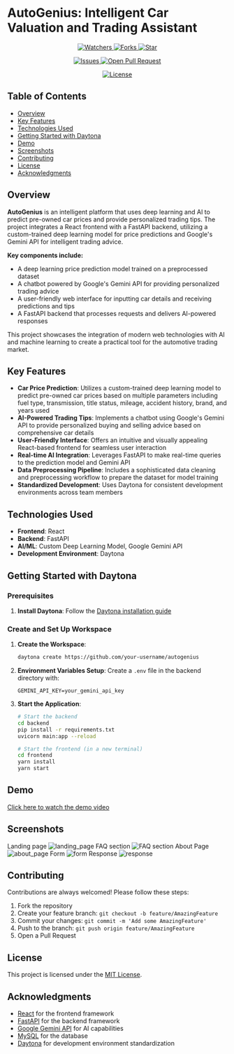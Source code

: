# AutoGenius: Intelligent Car Valuation and Trading Assistant

<p align="center">
  <a href="https://github.com/rajesh-adk-137/autogenius" target="blank">
    <img src="https://img.shields.io/github/watchers/rajesh-adk-137/autogenius?style=for-the-badge&logo=appveyor" alt="Watchers"/>
  </a>
  <a href="https://github.com/rajesh-adk-137/autogenius/fork" target="blank">
    <img src="https://img.shields.io/github/forks/rajesh-adk-137/autogenius?style=for-the-badge&logo=appveyor" alt="Forks"/>
  </a>
  <a href="https://github.com/rajesh-adk-137/autogenius/stargazers" target="blank">
    <img src="https://img.shields.io/github/stars/rajesh-adk-137/autogenius?style=for-the-badge&logo=appveyor" alt="Star"/>
  </a>
</p>
<p align="center">
  <a href="https://github.com/rajesh-adk-137/autogenius/issues" target="blank">
    <img src="https://img.shields.io/github/issues/rajesh-adk-137/autogenius?style=for-the-badge&logo=appveyor" alt="Issues"/>
  </a>
  <a href="https://github.com/rajesh-adk-137/autogenius/pulls" target="blank">
    <img src="https://img.shields.io/github/issues-pr/rajesh-adk-137/autogenius?style=for-the-badge&logo=appveyor" alt="Open Pull Request"/>
  </a>
</p>
<p align="center">
  <a href="https://github.com/rajesh-adk-137/autogenius/blob/master/LICENSE" target="blank">
    <img src="https://img.shields.io/github/license/rajesh-adk-137/autogenius?style=for-the-badge&logo=appveyor" alt="License" />
  </a>
</p>

## Table of Contents

- [Overview](#overview)
- [Key Features](#key-features)
- [Technologies Used](#technologies-used)
- [Getting Started with Daytona](#getting-started-with-daytona)
- [Demo](#demo)
- [Screenshots](#screenshots)
- [Contributing](#contributing)
- [License](#license)
- [Acknowledgments](#acknowledgments)

## Overview

**AutoGenius** is an intelligent platform that uses deep learning and AI to predict pre-owned car prices and provide personalized trading tips. The project integrates a React frontend with a FastAPI backend, utilizing a custom-trained deep learning model for price predictions and Google's Gemini API for intelligent trading advice.

**Key components include:**
- A deep learning price prediction model trained on a preprocessed dataset
- A chatbot powered by Google's Gemini API for providing personalized trading advice
- A user-friendly web interface for inputting car details and receiving predictions and tips
- A FastAPI backend that processes requests and delivers AI-powered responses

This project showcases the integration of modern web technologies with AI and machine learning to create a practical tool for the automotive trading market.

## Key Features

- **Car Price Prediction**: Utilizes a custom-trained deep learning model to predict pre-owned car prices based on multiple parameters including fuel type, transmission, title status, mileage, accident history, brand, and years used
- **AI-Powered Trading Tips**: Implements a chatbot using Google's Gemini API to provide personalized buying and selling advice based on comprehensive car details
- **User-Friendly Interface**: Offers an intuitive and visually appealing React-based frontend for seamless user interaction
- **Real-time AI Integration**: Leverages FastAPI to make real-time queries to the prediction model and Gemini API
- **Data Preprocessing Pipeline**: Includes a sophisticated data cleaning and preprocessing workflow to prepare the dataset for model training
- **Standardized Development**: Uses Daytona for consistent development environments across team members

## Technologies Used

- **Frontend**: React
- **Backend**: FastAPI
- **AI/ML**: Custom Deep Learning Model, Google Gemini API
- **Development Environment**: Daytona

## Getting Started with Daytona

### Prerequisites

1. **Install Daytona**: Follow the [Daytona installation guide](https://www.daytona.io/docs/installation/installation/)

### Create and Set Up Workspace

1. **Create the Workspace**:
   ```bash
   daytona create https://github.com/your-username/autogenius
   ```

2. **Environment Variables Setup**:
   Create a `.env` file in the backend directory with:
   ```
   GEMINI_API_KEY=your_gemini_api_key
   ```

3. **Start the Application**:
   ```bash
   # Start the backend
   cd backend
   pip install -r requirements.txt
   uvicorn main:app --reload

   # Start the frontend (in a new terminal)
   cd frontend
   yarn install
   yarn start
   ```


## Demo

[Click here to watch the demo video](https://github.com/user-attachments/assets/f7c97892-3716-4d7c-a327-151c3a3d26cf)

## Screenshots
 Landing page
![landing_page](https://github.com/user-attachments/assets/fa5d2334-1111-458c-b880-6cccf6c9ac19)
 FAQ section
![FAQ section](https://github.com/user-attachments/assets/16989621-05b1-47a9-a02c-ff284044b404)
 About Page
![about_page](https://github.com/user-attachments/assets/65162e72-607a-4e1a-8914-f2c7c4df9fd5)
 Form 
![form](https://github.com/user-attachments/assets/557c5382-021a-4ae8-9abf-972da3412e44)
 Response
![response](https://github.com/user-attachments/assets/7b7496b0-a18e-45c6-a348-9b857ae7b505)


## Contributing

Contributions are always welcomed! Please follow these steps:

1. Fork the repository
2. Create your feature branch: `git checkout -b feature/AmazingFeature`
3. Commit your changes: `git commit -m 'Add some AmazingFeature'`
4. Push to the branch: `git push origin feature/AmazingFeature`
5. Open a Pull Request

## License

This project is licensed under the [MIT License](LICENSE).

## Acknowledgments

- [React](https://reactjs.org/) for the frontend framework
- [FastAPI](https://fastapi.tiangolo.com/) for the backend framework
- [Google Gemini API](https://ai.google.dev/) for AI capabilities
- [MySQL](https://www.mysql.com/) for the database
- [Daytona](https://www.daytona.io/) for development environment standardization